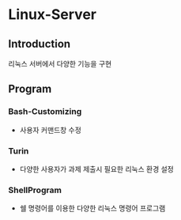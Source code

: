 # Linux-Server

## Introduction
리눅스 서버에서 다양한 기능을 구현

## Program

### Bash-Customizing
* 사용자 커맨드창 수정

### Turin
* 다양한 사용자가 과제 제출시 필요한 리눅스 환경 설정

### ShellProgram
* 쉘 명령어를 이용한 다양한 리눅스 명령어 프로그램

